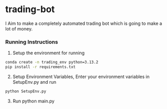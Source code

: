# trading-bot
I Aim to make a completely automated trading bot which is going to make a lot of money.

### Running Instructions
1) Setup the environment for running
```bash
conda create -n trading_env python=3.13.2
pip install -r requirements.txt
```

2) Setup Environment Variables, Enter your environment variables in SetupEnv.py and run
```python
python SetupEnv.py
``` 
3) Run python main.py

